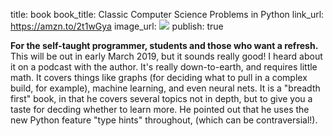 title: book
book_title: Classic Computer Science Problems in Python
link_url: https://amzn.to/2t1wGya
image_url: <a href="https://www.amazon.com/Classic-Computer-Science-Problems-Python/dp/1617295981/ref=as_li_ss_il?ie=UTF8&qid=1549315303&sr=8-1&keywords=classic+computer+science+problems+in+python&linkCode=li3&tag=expaand-20&linkId=3faf5dfb65489e2cdc8dddd111c44aee&language=en_US" target="_blank"><img border="0" src="//ws-na.amazon-adsystem.com/widgets/q?_encoding=UTF8&ASIN=1617295981&Format=_SL250_&ID=AsinImage&MarketPlace=US&ServiceVersion=20070822&WS=1&tag=expaand-20&language=en_US" ></a><img src="https://ir-na.amazon-adsystem.com/e/ir?t=expaand-20&language=en_US&l=li3&o=1&a=1617295981" width="1" height="1" border="0" alt="" style="border:none !important; margin:0px !important;" />
publish: true

**For the self-taught programmer, students and those who want a refresh.** This will be out in early March 2019, but it sounds really good! I heard about it on a podcast with the author. It's really down-to-earth, and requires little math. It covers things like graphs (for deciding what to pull in a complex build, for example), machine learning, and even neural nets. It is a "breadth first" book, in that he covers several topics not in depth, but to give you a taste for decding whether to learn more. He pointed out that he uses the new Python feature "type hints" throughout, (which can be contraversial!). 